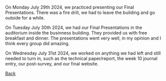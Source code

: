 On Monday July 29th 2024, we practiced presenting our Final Presentations. 
There was a fire drill, we had to leave the building and go outside for a while.

On Tuesday July 30th 2024, we had our Final Presentations in the auditorium inside the businness building. 
They provided us with free breakfast and dinner. The presentations went very well, in my opinion and I think every group did amazing.

On Wednesday July 31st 2024, we worked on anything we had left and still needed to turn in, such as the technical paper/report, the week 10 journal entry, our post-survey, and our final website.





















[Back](./)
